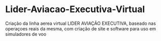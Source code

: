 # Lider-Aviacao-Executiva-Virtual
Criação da linha aerea virtual LIDER AVIAÇÃO EXECUTIVA, baseado nas operaçoes reais da mesma, com criação de site e software para uso em simuladores de voo
